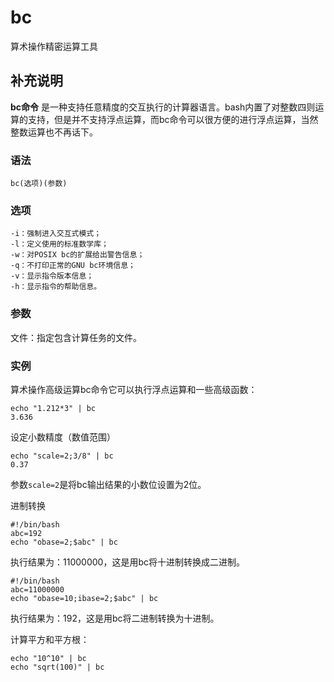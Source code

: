 bc
===

算术操作精密运算工具

## 补充说明

**bc命令** 是一种支持任意精度的交互执行的计算器语言。bash内置了对整数四则运算的支持，但是并不支持浮点运算，而bc命令可以很方便的进行浮点运算，当然整数运算也不再话下。

### 语法  

```shell
bc(选项)(参数)
```

### 选项  

```shell
-i：强制进入交互式模式；
-l：定义使用的标准数学库；
-w：对POSIX bc的扩展给出警告信息；
-q：不打印正常的GNU bc环境信息；
-v：显示指令版本信息；
-h：显示指令的帮助信息。
```

### 参数  

文件：指定包含计算任务的文件。

### 实例  

算术操作高级运算bc命令它可以执行浮点运算和一些高级函数：

```shell
echo "1.212*3" | bc 
3.636

```

设定小数精度（数值范围）

```shell
echo "scale=2;3/8" | bc
0.37

```

参数`scale=2`是将bc输出结果的小数位设置为2位。

进制转换

```shell
#!/bin/bash
abc=192
echo "obase=2;$abc" | bc

```

执行结果为：11000000，这是用bc将十进制转换成二进制。

```shell
#!/bin/bash
abc=11000000
echo "obase=10;ibase=2;$abc" | bc

```

执行结果为：192，这是用bc将二进制转换为十进制。

计算平方和平方根：

```shell
echo "10^10" | bc
echo "sqrt(100)" | bc
```


<!-- Linux命令行搜索引擎：https://jaywcjlove.github.io/linux-command/ -->